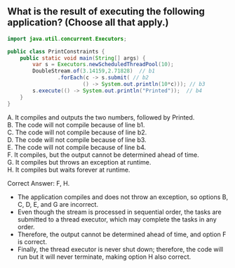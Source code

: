 ## What is the result of executing the following application? (Choose all that apply.)

```java
import java.util.concurrent.Executors;

public class PrintConstraints {
    public static void main(String[] args) {
        var s = Executors.newScheduledThreadPool(10);
        DoubleStream.of(3.14159,2.71828)  // b1
                .forEach(c -> s.submit( // b2
                        () -> System.out.println(10*c))); // b3
        s.execute(() -> System.out.println("Printed"));  // b4
    }
}
```

A. It compiles and outputs the two numbers, followed by Printed.    <br>
B. The code will not compile because of line b1.                    <br>
C. The code will not compile because of line b2.                    <br>
D. The code will not compile because of line b3.                    <br>
E. The code will not compile because of line b4.                    <br>
F. It compiles, but the output cannot be determined ahead of time.  <br>
G. It compiles but throws an exception at runtime.                  <br>
H. It compiles but waits forever at runtime.                        <br>



Correct Answer: F, H.

- The application compiles and does not throw an exception, so options B, C, D, E, and G are incorrect.
- Even though the stream is processed in sequential order, the tasks are submitted to a thread executor, which may 
  complete the tasks in any order.
- Therefore, the output cannot be determined ahead of time, and option F is correct.
- Finally, the thread executor is never shut down; therefore, the code will run but it will never terminate, making 
  option H also correct.